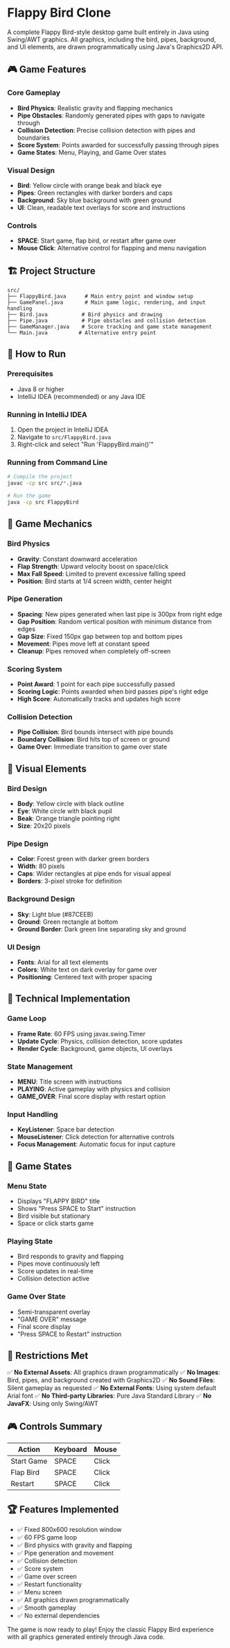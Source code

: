 # Flappy Bird Clone

A complete Flappy Bird-style desktop game built entirely in Java using Swing/AWT graphics. All graphics, including the bird, pipes, background, and UI elements, are drawn programmatically using Java's Graphics2D API.

## 🎮 Game Features

### Core Gameplay
- **Bird Physics**: Realistic gravity and flapping mechanics
- **Pipe Obstacles**: Randomly generated pipes with gaps to navigate through
- **Collision Detection**: Precise collision detection with pipes and boundaries
- **Score System**: Points awarded for successfully passing through pipes
- **Game States**: Menu, Playing, and Game Over states

### Visual Design
- **Bird**: Yellow circle with orange beak and black eye
- **Pipes**: Green rectangles with darker borders and caps
- **Background**: Sky blue background with green ground
- **UI**: Clean, readable text overlays for score and instructions

### Controls
- **SPACE**: Start game, flap bird, or restart after game over
- **Mouse Click**: Alternative control for flapping and menu navigation

## 🏗️ Project Structure

```
src/
├── FlappyBird.java      # Main entry point and window setup
├── GamePanel.java       # Main game logic, rendering, and input handling
├── Bird.java           # Bird physics and drawing
├── Pipe.java           # Pipe obstacles and collision detection
├── GameManager.java    # Score tracking and game state management
└── Main.java          # Alternative entry point
```

## 🚀 How to Run

### Prerequisites
- Java 8 or higher
- IntelliJ IDEA (recommended) or any Java IDE

### Running in IntelliJ IDEA
1. Open the project in IntelliJ IDEA
2. Navigate to `src/FlappyBird.java`
3. Right-click and select "Run 'FlappyBird.main()'"

### Running from Command Line
```bash
# Compile the project
javac -cp src src/*.java

# Run the game
java -cp src FlappyBird
```

## 🎯 Game Mechanics

### Bird Physics
- **Gravity**: Constant downward acceleration
- **Flap Strength**: Upward velocity boost on space/click
- **Max Fall Speed**: Limited to prevent excessive falling speed
- **Position**: Bird starts at 1/4 screen width, center height

### Pipe Generation
- **Spacing**: New pipes generated when last pipe is 300px from right edge
- **Gap Position**: Random vertical position with minimum distance from edges
- **Gap Size**: Fixed 150px gap between top and bottom pipes
- **Movement**: Pipes move left at constant speed
- **Cleanup**: Pipes removed when completely off-screen

### Scoring System
- **Point Award**: 1 point for each pipe successfully passed
- **Scoring Logic**: Points awarded when bird passes pipe's right edge
- **High Score**: Automatically tracks and updates high score

### Collision Detection
- **Pipe Collision**: Bird bounds intersect with pipe bounds
- **Boundary Collision**: Bird hits top of screen or ground
- **Game Over**: Immediate transition to game over state

## 🎨 Visual Elements

### Bird Design
- **Body**: Yellow circle with black outline
- **Eye**: White circle with black pupil
- **Beak**: Orange triangle pointing right
- **Size**: 20x20 pixels

### Pipe Design
- **Color**: Forest green with darker green borders
- **Width**: 80 pixels
- **Caps**: Wider rectangles at pipe ends for visual appeal
- **Borders**: 3-pixel stroke for definition

### Background Design
- **Sky**: Light blue (#87CEEB)
- **Ground**: Green rectangle at bottom
- **Ground Border**: Dark green line separating sky and ground

### UI Design
- **Fonts**: Arial for all text elements
- **Colors**: White text on dark overlay for game over
- **Positioning**: Centered text with proper spacing

## 🔧 Technical Implementation

### Game Loop
- **Frame Rate**: 60 FPS using javax.swing.Timer
- **Update Cycle**: Physics, collision detection, score updates
- **Render Cycle**: Background, game objects, UI overlays

### State Management
- **MENU**: Title screen with instructions
- **PLAYING**: Active gameplay with physics and collision
- **GAME_OVER**: Final score display with restart option

### Input Handling
- **KeyListener**: Space bar detection
- **MouseListener**: Click detection for alternative controls
- **Focus Management**: Automatic focus for input capture

## 🎯 Game States

### Menu State
- Displays "FLAPPY BIRD" title
- Shows "Press SPACE to Start" instruction
- Bird visible but stationary
- Space or click starts game

### Playing State
- Bird responds to gravity and flapping
- Pipes move continuously left
- Score updates in real-time
- Collision detection active

### Game Over State
- Semi-transparent overlay
- "GAME OVER" message
- Final score display
- "Press SPACE to Restart" instruction

## 🚫 Restrictions Met

✅ **No External Assets**: All graphics drawn programmatically
✅ **No Images**: Bird, pipes, and background created with Graphics2D
✅ **No Sound Files**: Silent gameplay as requested
✅ **No External Fonts**: Using system default Arial font
✅ **No Third-party Libraries**: Pure Java Standard Library
✅ **No JavaFX**: Using only Swing/AWT

## 🎮 Controls Summary

| Action | Keyboard | Mouse |
|--------|----------|-------|
| Start Game | SPACE | Click |
| Flap Bird | SPACE | Click |
| Restart | SPACE | Click |

## 🏆 Features Implemented

- ✅ Fixed 800x600 resolution window
- ✅ 60 FPS game loop
- ✅ Bird physics with gravity and flapping
- ✅ Pipe generation and movement
- ✅ Collision detection
- ✅ Score system
- ✅ Game over screen
- ✅ Restart functionality
- ✅ Menu screen
- ✅ All graphics drawn programmatically
- ✅ Smooth gameplay
- ✅ No external dependencies

The game is now ready to play! Enjoy the classic Flappy Bird experience with all graphics generated entirely through Java code. 